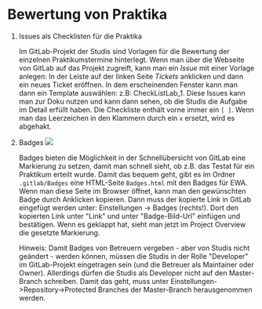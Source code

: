 # Bewertung von Praktika
1. Issues als Checklisten für die Praktika
   
    Im GitLab-Projekt der Studis sind Vorlagen für die Bewertung der einzelnen Praktikumstermine hinterlegt. Wenn man über die Webseite von GitLab auf das Projekt zugreift, kann man ein *Issue* mit einer Vorlage anlegen: In der Leiste auf der linken Seite *Tickets* anklicken und dann ein neues Ticket eröffnen. In dem erscheinenden Fenster kann man dann ein Template auswählen: z.B: CheckListLab_1.
  Diese Issues kann man zur Doku nutzen und kann dann sehen, ob die Studis die Aufgabe im Detail erfüllt haben.
  Die Checkliste enthält vorne immer ein `[ ]`. Wenn man das Leerzeichen in den Klammern durch ein `x` ersetzt, wird es abgehakt.
2. Badges ![](https://img.shields.io/badge/EWA-ist_toll-green)

   Badges bieten die Möglichkeit in der Schnellübersicht von GitLab eine Markierung zu setzen, damit man schnell sieht, ob z.B. das Testat für ein Praktikum erteilt wurde. Damit das bequem geht, gibt es im Ordner `.gitlab/Badges` eine HTML-Seite `Badges.html` mit den Badges für EWA. Wenn man diese Seite im Browser öffnet, kann man den gewünschten Badge durch Anklicken kopieren.
   Dann muss der kopierte Link in GitLab eingefügt werden unter: Einstellungen -> Badges (rechts!). Dort den kopierten Link unter "Link" und unter "Badge-Bild-Url" einfügen und bestätigen.
   Wenn es geklappt hat, sieht man jetzt im Project Overview die gesetzte Markierung. 

   Hinweis: Damit Badges von Betreuern vergeben - aber von Studis nicht geändert - werden können, müssen die Studis in der Rolle "Developer" im GitLab-Projekt eingetragen sein (und die Betreuer als Maintainer oder Owner). Allerdings dürfen die Studis als Developer nicht auf den Master-Branch schreiben. Damit das geht, muss unter Einstellungen->Repository->Protected Branches der Master-Branch herausgenommen werden. 
